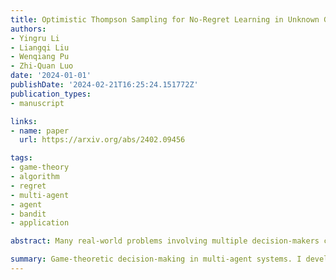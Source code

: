 ```yaml
---
title: Optimistic Thompson Sampling for No-Regret Learning in Unknown Games
authors:
- Yingru Li
- Liangqi Liu
- Wenqiang Pu
- Zhi-Quan Luo
date: '2024-01-01'
publishDate: '2024-02-21T16:25:24.151772Z'
publication_types:
- manuscript

links:
- name: paper
  url: https://arxiv.org/abs/2402.09456

tags:
- game-theory
- algorithm
- regret
- multi-agent
- agent
- bandit
- application

abstract: Many real-world problems involving multiple decision-makers can be modeled as an unknown game characterized by bandit feedback. Addressing the challenges posed by bandit feedback and the curse of multi-agency, we developed Thompson sampling-type algorithms, leveraging information about opponent's action and reward structures. Our approach significantly reduces experimental budgets, achieving a more than tenfold reduction compared to baseline algorithms in practical applications like traffic routing and radar sensing. We demonstrate that, under certain assumptions about the reward structure, the regret bound exhibits merely a logarithmic dependence on the total action space size, effectively mitigating the curse of multi-agency. Additionally, this research introduces the Optimism-then-NoRegret framework, a novel contribution that integrates both our proposed methodologies and existing algorithms in the field. A preliminary version was presented at ICML 2023 Workshop The Many Facets of Preference-Based Learning.

summary: Game-theoretic decision-making in multi-agent systems. I developed optimistic TS type algorithm that significantly reduce experimental costs in applications such as traffic management and radar communications.
---
```

